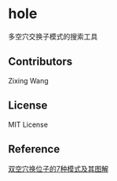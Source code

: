 # hole

多空穴交换子模式的搜索工具

## Contributors

Zixing Wang

## License

MIT License

## Reference

[双空穴换位子的7种模式及其图解](http://bbs.mf8-china.com/forum.php?mod=viewthread&tid=107444)
